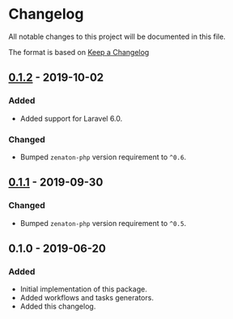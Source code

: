 # Changelog

All notable changes to this project will be documented in this file.

The format is based on [Keep a Changelog](http://keepachangelog.com/en/1.0.0/)

## [0.1.2] - 2019-10-02

### Added

* Added support for Laravel 6.0.

### Changed

* Bumped `zenaton-php` version requirement to `^0.6`.

## [0.1.1] - 2019-09-30

### Changed

* Bumped `zenaton-php` version requirement to `^0.5`.

## 0.1.0 - 2019-06-20

### Added

* Initial implementation of this package.
* Added workflows and tasks generators.
* Added this changelog.

[Unreleased]: https://github.com/zenaton/zenaton-laravel/compare/0.1.2...HEAD
[0.1.2]: https://github.com/zenaton/zenaton-laravel/compare/0.1.1...0.1.2
[0.1.1]: https://github.com/zenaton/zenaton-laravel/compare/0.1.0...0.1.1
